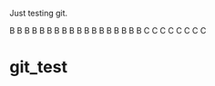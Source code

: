 Just testing git.

























B
B
B
B
B
B
B
B
B
B
B
B
B
B
B
B
B
B
C
C
C
C
C
C
C
C

# git_test
